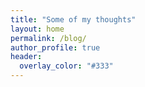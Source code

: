 ```yaml
---
title: "Some of my thoughts"
layout: home
permalink: /blog/
author_profile: true
header:
  overlay_color: "#333"
---
```

